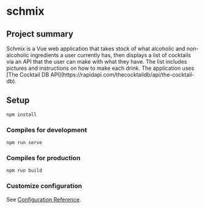 # schmix

## Project summary

<p>Schmix is a Vue web application that takes stock of what alcoholic and non-alcoholic ingredients a user currently has, then displays a list of cocktails via an API that the user can make with what they have. The list includes pictures and instructions on how to make each drink. 
The application uses [The Cocktail DB API](https://rapidapi.com/thecocktaildb/api/the-cocktail-db). </p>


## Setup
```
npm install
```

### Compiles for development
```
npm run serve
```

### Compiles for production
```
npm run build
```

### Customize configuration
See [Configuration Reference](https://cli.vuejs.org/config/).
